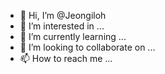 - 👋 Hi, I’m @Jeongiloh
- 👀 I’m interested in ...
- 🌱 I’m currently learning ...
- 💞️ I’m looking to collaborate on ...
- 📫 How to reach me ...

<!---
Jeongiloh/Jeongiloh is a ✨ special ✨ repository because its `README.md` (this file) appears on your GitHub profile.
You can click the Preview link to take a look at your changes.
--->
